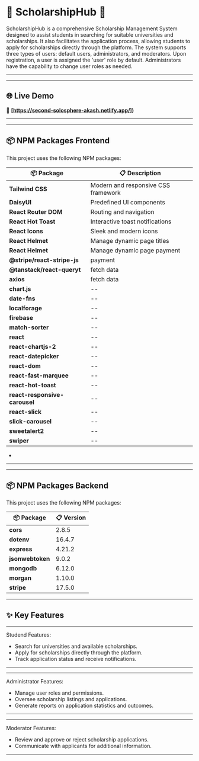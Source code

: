  # 🌟 ScholarshipHub 🚀

ScholarshipHub is a comprehensive Scholarship Management System designed to assist students in searching for suitable universities and scholarships. It also facilitates the application process, allowing students to apply for scholarships directly through the platform. The system supports three types of users: default users, administrators, and moderators. Upon registration, a user is assigned the 'user' role by default. Administrators have the capability to change user roles as needed.

---
---

## 🌐 Live Demo

🔗 **[https://second-solosphere-akash.netlify.app/])**

---

---

## 📦 NPM Packages Frontend

This project uses the following NPM packages:

| 📦 Package             | 📋 Description                       |
|------------------------|---------------------------------------|
| **Tailwind CSS**       | Modern and responsive CSS framework  |
| **DaisyUI**            | Predefined UI components             |
| **React Router DOM**   | Routing and navigation               |
| **React Hot Toast**    | Interactive toast notifications      |
| **React Icons**        | Sleek and modern icons               |
| **React Helmet**       | Manage dynamic page titles           |
| **React Helmet**       | Manage dynamic page payment           |
| **@stripe/react-stripe-js**       | payment            |
| **@tanstack/react-queryt**       | fetch data            |
| **axios**       | fetch data            |
| **chart.js**       | --            |
| **date-fns**       | --            |
| **localforage**       | --            |
| **firebase**       | --            |
| **match-sorter**       | --            |
| **react**       | --            |
| **react-chartjs-2**       | --            |
| **react-datepicker**       | --            |
| **react-dom**       | --            |
| **react-fast-marquee**       | --            |
| **react-hot-toast**       | --            |
| **react-responsive-carousel**       | --            |
| **react-slick**       | --            |
| **slick-carousel**       | --            |
| **sweetalert2**       | --            |
| **swiper**       | --            |
-

---
---

## 📦 NPM Packages Backend

This project uses the following NPM packages:

| 📦 Package             | 📋 Version                       |
|------------------------|---------------------------------------|
| **cors**       | 2.8.5  |
| **dotenv**            | 16.4.7          |
| **express**   | 4.21.2|
| **jsonwebtoken**   | 9.0.2|
| **mongodb**   | 6.12.0|
| **morgan**   | 1.10.0|
| **stripe**   | 17.5.0|


---
## ✨ Key Features
---
Studend Features:
- Search for universities and available scholarships.
- Apply for scholarships directly through the platform.
- Track application status and receive notifications.


---
---
Administrator Features:
- Manage user roles and permissions.
- Oversee scholarship listings and applications.
- Generate reports on application statistics and outcomes.

---
---
Moderator Features:
- Review and approve or reject scholarship applications.
- Communicate with applicants for additional information.

---